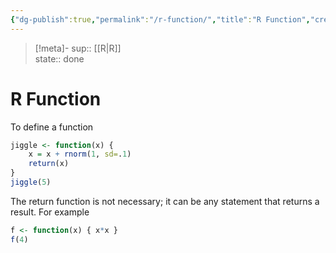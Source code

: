 ```yaml
---
{"dg-publish":true,"permalink":"/r-function/","title":"R Function","created":"2022-09-08T19:18:55","updated":""}
---
```


> [!meta]-
sup:: [[R\|R]]  
state:: done

# R Function

To define a function

```r
jiggle <- function(x) {
    x = x + rnorm(1, sd=.1)
    return(x)
}
jiggle(5)
```

The return function is not necessary; it can be any statement that returns a result. For example

```r
f <- function(x) { x*x }
f(4)
```
